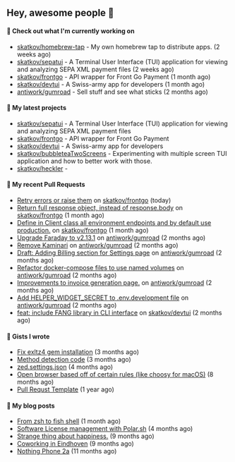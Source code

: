 ## Hey, awesome people 👋

#### 👷 Check out what I'm currently working on
 
- [skatkov/homebrew-tap](https://github.com/skatkov/homebrew-tap) - My own homebrew tap to distribute apps. (2 weeks ago) 
- [skatkov/sepatui](https://github.com/skatkov/sepatui) - A Terminal User Interface (TUI) application for viewing and analyzing SEPA XML payment files (2 weeks ago) 
- [skatkov/frontgo](https://github.com/skatkov/frontgo) - API wrapper for Front Go Payment (1 month ago) 
- [skatkov/devtui](https://github.com/skatkov/devtui) - A Swiss-army app for developers (1 month ago) 
- [antiwork/gumroad](https://github.com/antiwork/gumroad) - Sell stuff and see what sticks (2 months ago)

#### 🌱 My latest projects
 
- [skatkov/sepatui](https://github.com/skatkov/sepatui) - A Terminal User Interface (TUI) application for viewing and analyzing SEPA XML payment files 
- [skatkov/frontgo](https://github.com/skatkov/frontgo) - API wrapper for Front Go Payment 
- [skatkov/devtui](https://github.com/skatkov/devtui) - A Swiss-army app for developers 
- [skatkov/bubbleteaTwoScreens](https://github.com/skatkov/bubbleteaTwoScreens) - Experimenting with multiple screen TUI application and how to better work with those. 
- [skatkov/heckler](https://github.com/skatkov/heckler) - 


#### 🔨 My recent Pull Requests
 
- [Retry errors or raise them](https://github.com/skatkov/frontgo/pull/6) on [skatkov/frontgo](https://github.com/skatkov/frontgo) (today) 
- [Return full response object, instead of response.body](https://github.com/skatkov/frontgo/pull/4) on [skatkov/frontgo](https://github.com/skatkov/frontgo) (1 month ago) 
- [Define in Client class all environment endpoints and by default use production.](https://github.com/skatkov/frontgo/pull/3) on [skatkov/frontgo](https://github.com/skatkov/frontgo) (1 month ago) 
- [Upgrade Faraday to v2.13.1](https://github.com/antiwork/gumroad/pull/534) on [antiwork/gumroad](https://github.com/antiwork/gumroad) (2 months ago) 
- [Remove Kaminari](https://github.com/antiwork/gumroad/pull/533) on [antiwork/gumroad](https://github.com/antiwork/gumroad) (2 months ago) 
- [Draft: Adding Billing section for Settings page](https://github.com/antiwork/gumroad/pull/504) on [antiwork/gumroad](https://github.com/antiwork/gumroad) (2 months ago) 
- [Refactor docker-compose files to use named volumes](https://github.com/antiwork/gumroad/pull/448) on [antiwork/gumroad](https://github.com/antiwork/gumroad) (2 months ago) 
- [Improvements to invoice generation page.](https://github.com/antiwork/gumroad/pull/423) on [antiwork/gumroad](https://github.com/antiwork/gumroad) (2 months ago) 
- [Add HELPER_WIDGET_SECRET to .env.development file](https://github.com/antiwork/gumroad/pull/412) on [antiwork/gumroad](https://github.com/antiwork/gumroad) (2 months ago) 
- [feat: include FANG library in CLI interface](https://github.com/skatkov/devtui/pull/110) on [skatkov/devtui](https://github.com/skatkov/devtui) (2 months ago)

#### 📓 Gists I wrote
 
- [Fix exltz4 gem installation](https://gist.github.com/df4db6f8b76e58fc8eefaa92592f2c1a) (3 months ago) 
- [Method detection code](https://gist.github.com/83648df077c94560af0e2eec95a855b1) (3 months ago) 
- [zed.settings.json](https://gist.github.com/469e9eb867f5dc3ffb2a3dac65ae0640) (4 months ago) 
- [Open browser based off of certain rules (like choosy for macOS)](https://gist.github.com/221b4f302779385494d9dfb9e9eb6aac) (8 months ago) 
- [Pull Requst Template](https://gist.github.com/4bea0868989828e2e221d9d8b2278e36) (1 year ago)

#### 📜 My blog posts

- [From zsh to fish shell](https://www.skatkov.com/posts/2025-07-30-moving-from-zsh-to-fish-shell) (1 month ago)
- [Software License management with Polar.sh](https://www.skatkov.com/posts/2025-05-11-software-license-management-for-dummies) (4 months ago)
- [Strange thing about happiness.](https://www.skatkov.com/posts/2024-11-28-strange-thing-about-happiness) (9 months ago)
- [Coworking in Eindhoven](https://www.skatkov.com/posts/2024-11-22-coworking-in-eindhoven) (9 months ago)
- [Nothing Phone 2a](https://www.skatkov.com/posts/2024-10-15-nothing-phone-2a) (11 months ago)
